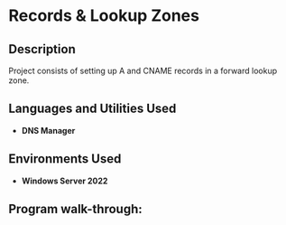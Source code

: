 <h1>Records & Lookup Zones</h1>

<h2>Description</h2>
Project consists of setting up A and CNAME records in a forward lookup zone.
<br />


<h2>Languages and Utilities Used</h2>

- <b>DNS Manager</b> 

<h2>Environments Used </h2>

- <b>Windows Server 2022</b>

<h2>Program walk-through:</h2>
